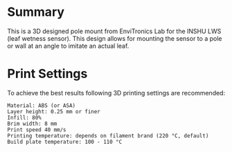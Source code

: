 # Summary
​This is a 3D designed pole mount from EnviTronics Lab for the INSHU LWS (leaf wetness sensor). This design allows for mounting the sensor to a pole or wall at an angle to imitate an actual leaf.
​
# Print Settings
To achieve the best results following 3D printing settings are recommended:

    Material: ABS (or ASA)
    Layer height: 0.25 mm or finer
    Infill: 80%
    Brim width: 8 mm
    Print speed 40 mm/s
    Printing temperature: depends on filament brand (220 °C, default)
    Build plate temperature: 100 - 110 °C